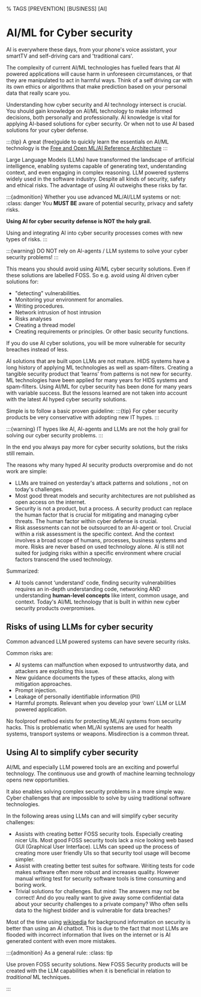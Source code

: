 % TAGS [PREVENTION] [BUSINESS] [AI]

# AI/ML for Cyber security

AI is everywhere these days, from your phone's voice assistant, your smartTV and self-driving cars and 'traditional cars'.

The complexity of current AI/ML technologies has fuelled fears that AI powered applications will cause harm in unforeseen circumstances, or that they are manipulated to act in harmful ways. Think of a self driving car with its own ethics or algorithms that make prediction based on your personal data that really scare you. 


Understanding how cyber security and AI technology intersect is crucial. You should gain knowledge on AI/ML technology to make informed decisions, both personally and professionally. AI knowledge is vital for applying AI-based solutions for cyber security. Or when not to use AI based solutions for your cyber defense.

:::{tip}
A great (free)guide to quickly learn the essentials on AI/ML technology is the
[Free and Open ML/AI Reference Architecture](https://nocomplexity.com/documents/fossml/abstract.html)
::: 


Large Language Models (LLMs) have transformed the landscape of artificial intelligence, enabling systems capable of generating text, understanding context, and even engaging in complex reasoning. LLM powered systems widely used in the software industry. Despite all kinds of security, safety and ethical risks. The advantage of using AI outweighs these risks by far.



:::{admonition} Whether you use advanced ML/AI/LLM systems or not: 
:class: danger
You **MUST BE** aware of potential security, privacy and safety risks. 

**Using AI for cyber security defense is NOT the holy grail.** 

Using and integrating AI into cyber security processes comes with new types of risks.
:::



:::{warning}
DO NOT rely on Al-agents / LLM systems to solve your cyber security problems!
:::

This means you should avoid using AI/ML cyber security solutions. Even if these solutions are labelled FOSS. So e.g. avoid using AI driven cyber solutions for:
- "detecting" vulnerabilities.
- Monitoring your environment for anomalies.
- Writing procedures.
- Network intrusion of host intrusion
- Risks analyses
- Creating a thread model
- Creating requirements or principles.
Or other basic security functions. 

If you do use AI cyber solutions, you will be more vulnerable for security breaches instead of less. 

AI solutions that are built upon LLMs are not mature. HIDS systems have a long history of applying ML technologies as well as spam-filters. Creating a tangible security product that ‘learns’  from patterns is not new for security. ML technologies have been applied for many years for HIDS systems and spam-filters. Using AI/ML for cyber security has been done for many years with variable success. But the lessons learned are not taken into account with the latest AI hyped cyber security solutions.

Simple is to follow a basic proven guideline:
:::{tip}
For cyber security products be very conservative with adopting new IT hypes. 
:::

:::{warning}
IT hypes like AI, AI-agents and LLMs are not the holy grail for solving our cyber security problems. 
:::

In the end you always pay more for cyber security solutions, but the risks still remain.

The reasons why many hyped AI security products overpromise and do not work are simple:
- LLMs are trained on yesterday's attack patterns and solutions , not on today's challenges.
- Most good threat models and security architectures are not published as open access on the internet.
- Security is not a product, but a process. A security product can replace the human factor that is crucial for mitigating and managing cyber threats. The human factor within cyber defense is crucial.
- Risk assessments can not be outsourced to an AI-agent or tool. Crucial within a risk assessment is the specific context. And the context involves a broad scope of humans, processes, business systems and more. Risks are never based on used technology alone. AI is still not suited for judging risks within a specific environment where crucial factors transcend the used technology.

Summarized:
* AI tools cannot ‘understand’ code, finding security vulnerabilities requires an in-depth understanding code, networking AND understanding **human-level concepts** like intent, common usage, and context. Today's AI/ML technology that is built in within new cyber security products overpromises.

## Risks of using LLMs for cyber security

Common advanced LLM powered systems can have severe security risks.

Common risks are:
- AI systems can malfunction when exposed to untrustworthy data, and attackers are exploiting this issue.
- New guidance documents the types of these attacks, along with mitigation approaches.
- Prompt injection.
- Leakage of personally identifiable information (PII)
- Harmful prompts. Relevant when you develop your ‘own’ LLM or LLM powered application. 

No foolproof method exists for protecting ML/AI systems from security hacks. This is problematic when ML/AI systems are used for health systems, transport systems or weapons. Misdirection is a common threat.

## Using AI to simplify cyber security

AI/ML and especially LLM powered tools are an exciting and powerful technology. The continuous use and growth of machine learning technology opens new opportunities.

It also enables solving complex security problems in a more simple way. Cyber challenges that are impossible to solve by using traditional software technologies. 

In the following areas using LLMs can and will simplify cyber security challenges: 
- Assists with creating better FOSS security tools. Especially creating nicer UIs. Most good FOSS security tools lack a nice looking web based GUI (Graphical User Interface). LLMs can speed up the process of creating more user friendly UIs so that security tool usage will become simpler.
- Assist with creating better test suites for software. Writing tests for code makes software often more robust and increases quality. However manual writing test for security software tools is time consuming and boring work.
- Trivial solutions for challenges. But mind: The answers may not be correct! And do you really want to give away some confidential data about your security challenges to a private company? Who often sells data to the highest bidder and is vulnerable for data breaches?

Most of the time using [wikipedia](https://en.wikipedia.org/wiki/Main_Page) for background information on security is better than using an AI chatbot. This is due to the fact that most LLMs are flooded with incorrect information that lives on the internet or is AI generated content with even more mistakes.


:::{admonition} As a general rule:
:class: tip

Use proven FOSS security solutions. New FOSS Security products will be created with the LLM capabilities when it is beneficial in relation to *traditional* ML techniques.

:::

